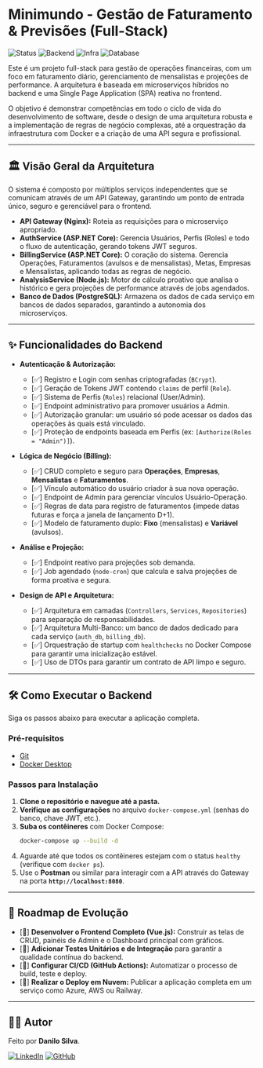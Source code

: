 # Minimundo - Gestão de Faturamento & Previsões (Full-Stack)

![Status](https://img.shields.io/badge/status-Backend%20Concluído-brightgreen)
![Backend](https://img.shields.io/badge/Backend-ASP.NET%20%7C%20Node.js-blueviolet)
![Infra](https://img.shields.io/badge/Infra-Docker%20%7C%20Nginx-blue)
![Database](https://img.shields.io/badge/Database-PostgreSQL-darkblue)

Este é um projeto full-stack para gestão de operações financeiras, com um foco em faturamento diário, gerenciamento de mensalistas e projeções de performance. A arquitetura é baseada em microserviços híbridos no backend e uma Single Page Application (SPA) reativa no frontend.

O objetivo é demonstrar competências em todo o ciclo de vida do desenvolvimento de software, desde o design de uma arquitetura robusta e a implementação de regras de negócio complexas, até a orquestração da infraestrutura com Docker e a criação de uma API segura e profissional.

---

## 🏛️ Visão Geral da Arquitetura

O sistema é composto por múltiplos serviços independentes que se comunicam através de um API Gateway, garantindo um ponto de entrada único, seguro e gerenciável para o frontend.

* **API Gateway (Nginx):** Roteia as requisições para o microserviço apropriado.
* **AuthService (ASP.NET Core):** Gerencia Usuários, Perfis (Roles) e todo o fluxo de autenticação, gerando tokens JWT seguros.
* **BillingService (ASP.NET Core):** O coração do sistema. Gerencia Operações, Faturamentos (avulsos e de mensalistas), Metas, Empresas e Mensalistas, aplicando todas as regras de negócio.
* **AnalysisService (Node.js):** Motor de cálculo proativo que analisa o histórico e gera projeções de performance através de jobs agendados.
* **Banco de Dados (PostgreSQL):** Armazena os dados de cada serviço em bancos de dados separados, garantindo a autonomia dos microserviços.

---

## ✨ Funcionalidades do Backend

* **Autenticação & Autorização:**
    * [✅] Registro e Login com senhas criptografadas (`BCrypt`).
    * [✅] Geração de Tokens JWT contendo `claims` de perfil (`Role`).
    * [✅] Sistema de Perfis (`Roles`) relacional (User/Admin).
    * [✅] Endpoint administrativo para promover usuários a Admin.
    * [✅] Autorização granular: um usuário só pode acessar os dados das operações às quais está vinculado.
    * [✅] Proteção de endpoints baseada em Perfis (ex: `[Authorize(Roles = "Admin")]`).

* **Lógica de Negócio (Billing):**
    * [✅] CRUD completo e seguro para **Operações**, **Empresas**, **Mensalistas** e **Faturamentos**.
    * [✅] Vínculo automático do usuário criador à sua nova operação.
    * [✅] Endpoint de Admin para gerenciar vínculos Usuário-Operação.
    * [✅] Regras de data para registro de faturamentos (impede datas futuras e força a janela de lançamento D+1).
    * [✅] Modelo de faturamento duplo: **Fixo** (mensalistas) e **Variável** (avulsos).

* **Análise e Projeção:**
    * [✅] Endpoint reativo para projeções sob demanda.
    * [✅] Job agendado (`node-cron`) que calcula e salva projeções de forma proativa e segura.

* **Design de API e Arquitetura:**
    * [✅] Arquitetura em camadas (`Controllers`, `Services`, `Repositories`) para separação de responsabilidades.
    * [✅] Arquitetura Multi-Banco: um banco de dados dedicado para cada serviço (`auth_db`, `billing_db`).
    * [✅] Orquestração de startup com `healthchecks` no Docker Compose para garantir uma inicialização estável.
    * [✅] Uso de DTOs para garantir um contrato de API limpo e seguro.

---

## 🛠️ Como Executar o Backend

Siga os passos abaixo para executar a aplicação completa.

### Pré-requisitos
* [Git](https://git-scm.com/)
* [Docker Desktop](https://www.docker.com/products/docker-desktop/)

### Passos para Instalação

1.  **Clone o repositório e navegue até a pasta.**
2.  **Verifique as configurações** no arquivo `docker-compose.yml` (senhas do banco, chave JWT, etc.).
3.  **Suba os contêineres** com Docker Compose:
    ```bash
    docker-compose up --build -d
    ```
4.  Aguarde até que todos os contêineres estejam com o status `healthy` (verifique com `docker ps`).
5.  Use o **Postman** ou similar para interagir com a API através do Gateway na porta **`http://localhost:8080`**.

---

## 🔮 Roadmap de Evolução

* [🎯] **Desenvolver o Frontend Completo (Vue.js):** Construir as telas de CRUD, painéis de Admin e o Dashboard principal com gráficos.
* [🎯] **Adicionar Testes Unitários e de Integração** para garantir a qualidade contínua do backend.
* [🎯] **Configurar CI/CD (GitHub Actions):** Automatizar o processo de build, teste e deploy.
* [🎯] **Realizar o Deploy em Nuvem:** Publicar a aplicação completa em um serviço como Azure, AWS ou Railway.

---

## 👨‍💻 Autor

Feito por **Danilo Silva**.

[![LinkedIn](https://img.shields.io/badge/linkedin-%230077B5.svg?style=for-the-badge&logo=linkedin&logoColor=white)](https://www.linkedin.com/in/danilo-d-9b04a6140/)
[![GitHub](https://img.shields.io/badge/github-%23121011.svg?style=for-the-badge&logo=github&logoColor=white)](https://github.com/danilosilva441)